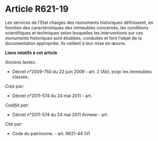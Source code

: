 # Article R621-19

Les services de l'Etat chargés des monuments historiques définissent, en fonction des caractéristiques des immeubles
concernés, les conditions scientifiques et techniques selon lesquelles les interventions sur ces monuments historiques sont
étudiées, conduites et font l'objet de la documentation appropriée. Ils veillent à leur mise en œuvre.

**Liens relatifs à cet article**

_Anciens textes_:

  - Décret n°2009-750 du 22 juin 2009 - art. 2 (Ab), ecqc les immeubles classés.

_Créé par_:

  - Décret n°2011-574 du 24 mai 2011  - art.

_Codifié par_:

  - Décret n°2011-574 du 24 mai 2011 Annexe - art.

_Cité par_:

  - Code du patrimoine. - art. R621-44 (V)
